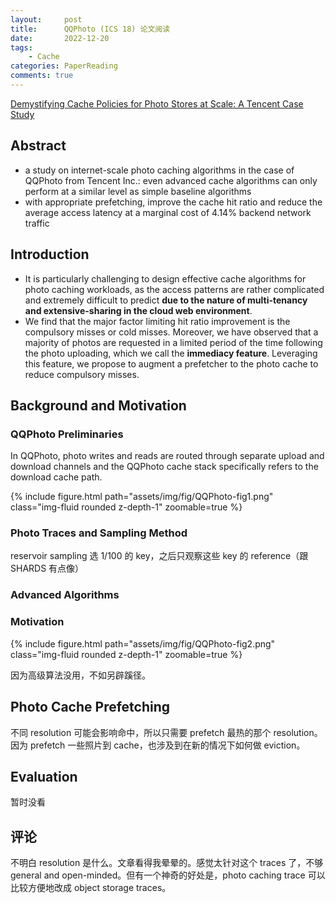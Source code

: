 ```yaml
---
layout:     post
title:      QQPhoto (ICS 18) 论文阅读
date:       2022-12-20
tags:
    - Cache
categories: PaperReading
comments: true
---
```


[Demystifying Cache Policies for Photo Stores at Scale: A Tencent Case Study](https://dl.acm.org/doi/10.1145/3205289.3205299)

## Abstract

- a study on internet-scale photo caching algorithms in the case of QQPhoto from Tencent Inc.: even advanced cache algorithms can only perform at a similar level as simple baseline algorithms
- with appropriate prefetching, improve the cache hit ratio and reduce the average access latency at a marginal cost of 4.14% backend network traffic

## Introduction

- It is particularly challenging to design effective cache algorithms for photo caching workloads, as the access patterns are rather complicated and extremely difficult to predict **due to the nature of multi-tenancy and extensive-sharing in the cloud web environment**.
- We find that the major factor limiting hit ratio improvement is the compulsory misses or cold misses. Moreover, we have observed that a majority of photos are requested in a limited period of the time following the photo uploading, which we call the **immediacy feature**. Leveraging this feature, we propose to augment a prefetcher to the photo cache to reduce compulsory misses.

## Background and Motivation

### QQPhoto Preliminaries

In QQPhoto, photo writes and reads are routed through separate upload and download channels and the QQPhoto cache stack specifically refers to the download cache path. 

{% include figure.html path="assets/img/fig/QQPhoto-fig1.png" class="img-fluid rounded z-depth-1" zoomable=true %}

### Photo Traces and Sampling Method

reservoir sampling 选 1/100 的 key，之后只观察这些 key 的 reference（跟 SHARDS 有点像）

### Advanced Algorithms

### Motivation

{% include figure.html path="assets/img/fig/QQPhoto-fig2.png" class="img-fluid rounded z-depth-1" zoomable=true %}

因为高级算法没用，不如另辟蹊径。

## Photo Cache Prefetching

不同 resolution 可能会影响命中，所以只需要 prefetch 最热的那个 resolution。因为 prefetch 一些照片到 cache，也涉及到在新的情况下如何做 eviction。

## Evaluation

暂时没看

## 评论

不明白 resolution 是什么。文章看得我晕晕的。感觉太针对这个 traces 了，不够 general and open-minded。但有一个神奇的好处是，photo caching trace 可以比较方便地改成 object storage traces。